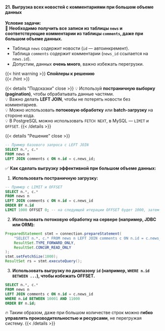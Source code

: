 #### 21. Выгрузка всех новостей с комментариями при большом объеме данных


**Условие задачи:**  
📌 **Необходимо получить все записи из таблицы `news` и соответствующие комментарии из таблицы `comments`, даже при большом объеме данных.**  

- Таблица `news` содержит новости (`id` — автоинкремент).  
- Таблица `comments` содержит комментарии (`news_id` ссылается на `news.id`).  
- Допустим, данных **очень много**, важно избежать перегрузки.

{{< hint warning >}}
**Спойлеры к решению**  
{{< /hint >}}

{{< details "Подсказки" close >}}
💡 Используй **постраничную выборку (pagination)**, чтобы обрабатывать данные частями.  
💡 Важно делать **LEFT JOIN**, чтобы не потерять новости без комментариев.  
💡 Можно использовать **потоковую обработку** или **batch-загрузку** на стороне кода.  
💡 В PostgreSQL можно использовать `FETCH NEXT`, в MySQL — `LIMIT` и `OFFSET`.
{{< /details >}}

{{< details "Решение" close >}}

```sql
-- Пример базового запроса с LEFT JOIN
SELECT n.*, c.*
FROM news n
LEFT JOIN comments c ON n.id = c.news_id;
````

✅ **Как сделать выгрузку эффективной при большом объеме данных:**

1. **Использовать постраничную загрузку:**
    

```sql
-- Пример с LIMIT и OFFSET
SELECT n.*, c.*
FROM news n
LEFT JOIN comments c ON n.id = c.news_id
ORDER BY n.id
LIMIT 1000 OFFSET 0; -- на следующей итерации OFFSET будет 1000, затем 2000 и т.д.
```

2. **Использовать потоковую обработку на сервере (например, JDBC или ORM):**
    

```java
PreparedStatement stmt = connection.prepareStatement(
    "SELECT n.*, c.* FROM news n LEFT JOIN comments c ON n.id = c.news_id ORDER BY n.id",
    ResultSet.TYPE_FORWARD_ONLY,
    ResultSet.CONCUR_READ_ONLY
);
stmt.setFetchSize(1000);
ResultSet rs = stmt.executeQuery();
```

3. **Использовать выгрузку по диапазону `id` (например, `WHERE n.id BETWEEN ...`), чтобы избежать OFFSET.**
    

```sql
SELECT n.*, c.*
FROM news n
LEFT JOIN comments c ON n.id = c.news_id
WHERE n.id BETWEEN 10001 AND 11000
ORDER BY n.id;
```

🔥 Таким образом, даже при большом количестве строк можно **гибко управлять производительностью и ресурсами**, не перегружая систему. {{< /details >}}